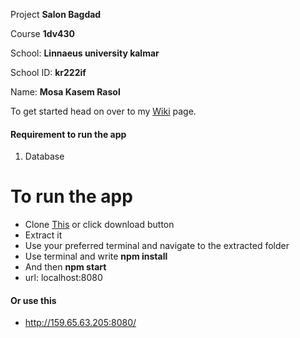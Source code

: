 Project **Salon Bagdad**

Course **1dv430**

School: **Linnaeus university kalmar**

School ID: __kr222if__

Name: __Mosa Kasem Rasol__

To get started head on over to my [Wiki](https://github.com/1dv430/kr222if-project/wiki) page.

#### Requirement to run the app

1. Database

# To run the app
* Clone [This](https://github.com/1dv430/kr222if-project/archive/master.zip) or click download button
* Extract it
* Use your preferred terminal and navigate to the extracted folder
* Use terminal and write **npm install**
* And then **npm start**
* url: localhost:8080

#### Or use this
* http://159.65.63.205:8080/